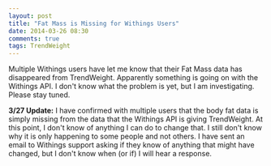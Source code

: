 ```yaml
---
layout: post
title: "Fat Mass is Missing for Withings Users"
date: 2014-03-26 08:30
comments: true
tags: TrendWeight
---
```


Multiple Withings users have let me know that their Fat Mass data has disappeared from TrendWeight.  Apparently something is going on with the Withings API.  I don't know what the problem is yet, but I am investigating.  Please stay tuned.

**3/27 Update:**  I have confirmed with multiple users that the body fat data is simply missing from the data that the Withings API is giving TrendWeight.  At this point, I don't know of anything I can do to change that.  I still don't know why it is only happening to some people and not others.  I have sent an email to Withings support asking if they know of anything that might have changed, but I don't know when (or if) I will hear a response.